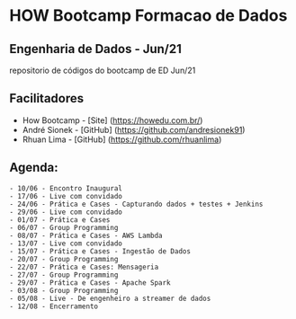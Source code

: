 
# HOW Bootcamp Formacao de Dados
## Engenharia de Dados - Jun/21


repositorio de códigos do bootcamp de ED Jun/21


## Facilitadores

* How Bootcamp - [Site] (https://howedu.com.br/)
* André Sionek - [GitHub] (https://github.com/andresionek91)
* Rhuan Lima - [GitHub] (https://github.com/rhuanlima)


##  Agenda:

    - 10/06 - Encontro Inaugural
    - 17/06 - Live com convidado
    - 24/06 - Prática e Cases - Capturando dados + testes + Jenkins
    - 29/06 - Live com convidado
    - 01/07 - Prática e Cases
    - 06/07 - Group Programming
    - 08/07 - Prática e Cases - AWS Lambda
    - 13/07 - Live com convidado
    - 15/07 - Prática e Cases - Ingestão de Dados
    - 20/07 - Group Programming
    - 22/07 - Prática e Cases: Mensageria
    - 27/07 - Group Programming
    - 29/07 - Prática e Cases - Apache Spark
    - 03/08 - Group Programming
    - 05/08 - Live - De engenheiro a streamer de dados 
    - 12/08 - Encerramento
    





























